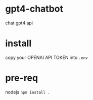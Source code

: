 # gpt4-chatbot
chat gpt4 api

# install
copy your OPENAI API TOKEN into `.env`

# pre-req
nodejs
`npm install .`